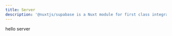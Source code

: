 ```yaml
---
title: Server
description: '@nuxtjs/supabase is a Nuxt module for first class integration with Supabase.'
---
```


hello server
